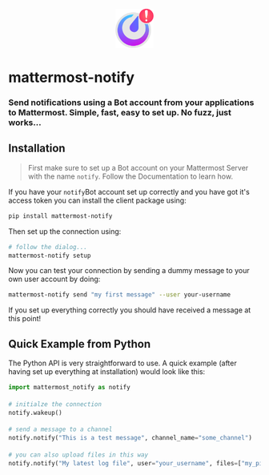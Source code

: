 <p align="center">
    <img src="docs/_static/mattermost-notify.png" width="15%">
</p>

# mattermost-notify
### Send notifications using a Bot account from your applications to Mattermost. Simple, fast, easy to set up. No fuzz, just works... 

## Installation

> First make sure to set up a Bot account on your Mattermost Server with the name `notify`. Follow the Documentation to learn how. 

If you have your `notify`Bot account set up correctly and you have got it's access token you can install the client package using:

```bash
pip install mattermost-notify
```

Then set up the connection using: 

```bash
# follow the dialog...
mattermost-notify setup
```

Now you can test your connection by sending a dummy message to your own user account by doing:

```bash
mattermost-notify send "my first message" --user your-username
```

If you set up everything correctly you should have received a message at this point!


## Quick Example from Python
The Python API is very straightforward to use. A quick example (after having set up everything at installation) would look like this:

```python
import mattermost_notify as notify

# initialze the connection
notify.wakeup()

# send a message to a channel
notify.notify("This is a test message", channel_name="some_channel")

# you can also upload files in this way
notify.notify("My latest log file", user="your_username", files=["my_pipeline/log.txt"])
``` 

